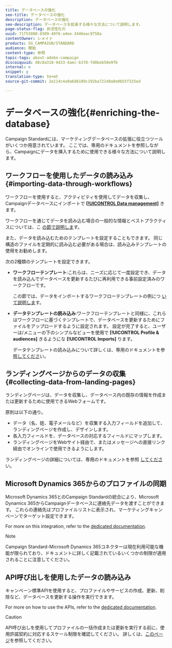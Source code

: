 ```yaml
---
title: データベースの強化
seo-title: データベースの強化
description: データベースの強化
seo-description: データベースを拡張する様々な方法について説明します。
page-status-flag: 非活性化の
uuid: 71f53808-0309-49f6-a4ee-3446eac9758a
contentOwner: レメイト
products: SG_CAMPAIGN/STANDARD
audience: 開始
content-type: 参照
topic-tags: about-adobe-campaign
discoiquuid: d8c8a318-9433-4aec-b378-fd0beb50e9fb
internal: n
snippet: y
translation-type: tm+mt
source-git-commit: 2e114c4a9a6d6189c192ba72140a0e0b55f325ed

---
```



# データベースの強化{#enriching-the-database}

Campaign Standardには、マーケティングデータベースの拡張に役立つツールがいくつか用意されています。 ここでは、専用のドキュメントを参照しながら、Campaignにデータを挿入するために使用できる様々な方法について説明します。

## ワークフローを使用したデータの読み込み {#importing-data-through-workflows}

ワークフローを使用すると、アクティビティを使用してデータを収集し、Campaignデータベースにインポートで [**[!UICONTROL Data management]**](../../automating/using/about-data-management-activities.md) きます。

ワークフローを通じてデータを読み込む場合の一般的な情報とベストプラクティスについては、こ [の節で説明しま](../../automating/using/importing-data.md)す。

また、データを読み込むためのテンプレートを設定することもできます。 同じ構造のファイルを定期的に読み込む必要がある場合は、読み込みテンプレートの使用をお勧めします。

次の2種類のテンプレートを設定できます。

* **ワークフローテンプレート**:これらは、ニーズに応じて一度設定でき、データを読み込んでデータベースを更新するたびに再利用できる事前設定済みのワークフローです。

   この節では、データをインポートするワークフローテンプレートの例につ [いて説明しま](../../automating/using/importing-data.md#example--import-workflow-template)す。

* **データテンプレートの読み込み**:ワークフローテンプレートと同様に、これらはワークフローに基づくテンプレートで、データベースを更新するためにファイルをアップロードするように設定されます。 設定が完了すると、ユーザーは/メニューの下のシンプルなビューを使用で **[!UICONTROL Profile & audiences]** きるようにな **[!UICONTROL Imports]** ります。

   データテンプレートの読み込みについて詳しくは、専用のドキュメントを参 [照してくださ](../../automating/using/importing-data-with-import-templates.md)い。

## ランディングページからのデータの収集 {#collecting-data-from-landing-pages}

ランディングページは、データを収集し、データベース内の既存の情報を作成または更新するために使用できるWebフォームです。

原則は以下の通り。

* データ（名、姓、電子メールなど）を収集する入力フィールドを追加して、ランディングページを作成し、デザインします。
* 各入力フィールドを、データベースの対応するフィールドにマップします。
* ランディングページをWebサイト経由で、またはメッセージへの直接リンク経由でオンラインで使用できるようにします。

ランディングページの詳細については、専用のドキュメントを参照 [してくださ](../../channels/using/about-landing-pages.md)い。

## Microsoft Dynamics 365からのプロファイルの同期

Microsoft Dynamics 365とのCampaign Standardの統合により、Microsoft Dynamics 365からCampaignデータベースに連絡先データを渡すことができます。
これらの連絡先はプロファイルリストに表示され、マーケティングキャンペーンでターゲット設定できます。

For more on this integration, refer to the [dedicated documentation](https://helpx.adobe.com/campaign/kb/acs-ms-dynamics.html).

>[!NOTE]
>
>Campaign Standard-Microsoft Dynamics 365コネクターは現在利用可能な機能が限られており、ドキュメントに詳しく記載されているいくつかの制限が適用されることに注意してください。

## API呼び出しを使用したデータの読み込み

キャンペーン標準APIを使用すると、プロファイルやサービスの作成、更新、削除など、データベースを更新する操作を実行できます。

For more on how to use the APIs, refer to the [dedicated documentation](https://docs.campaign.adobe.com/doc/standard/en/api/ACS_API.html).

>[!CAUTION]
>
>API呼び出しを使用してプロファイルの一括作成または更新を実行する前に、使用許諾契約に対応するスケール制限を確認してください。 詳しくは、[このページ](https://helpx.adobe.com/legal/product-descriptions/campaign-standard.html#ITInfrastructureResourcesbyActiveProfilesTiers)を参照してください。
